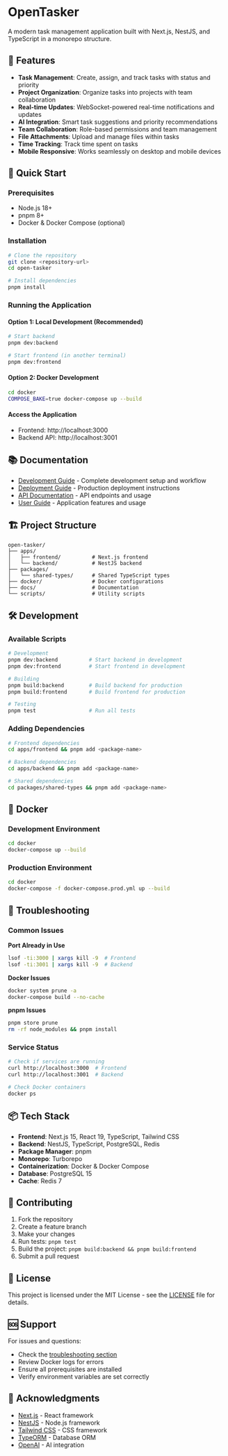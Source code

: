 # OpenTasker

A modern task management application built with Next.js, NestJS, and TypeScript in a monorepo structure.

## 🚀 Features

- **Task Management**: Create, assign, and track tasks with status and priority
- **Project Organization**: Organize tasks into projects with team collaboration
- **Real-time Updates**: WebSocket-powered real-time notifications and updates
- **AI Integration**: Smart task suggestions and priority recommendations
- **Team Collaboration**: Role-based permissions and team management
- **File Attachments**: Upload and manage files within tasks
- **Time Tracking**: Track time spent on tasks
- **Mobile Responsive**: Works seamlessly on desktop and mobile devices

## 🚀 Quick Start

### Prerequisites
- Node.js 18+
- pnpm 8+
- Docker & Docker Compose (optional)

### Installation

```bash
# Clone the repository
git clone <repository-url>
cd open-tasker

# Install dependencies
pnpm install
```

### Running the Application

#### Option 1: Local Development (Recommended)
```bash
# Start backend
pnpm dev:backend

# Start frontend (in another terminal)
pnpm dev:frontend
```

#### Option 2: Docker Development
```bash
cd docker
COMPOSE_BAKE=true docker-compose up --build
```

#### Access the Application
- Frontend: http://localhost:3000
- Backend API: http://localhost:3001

## 📚 Documentation

- [Development Guide](docs/development/README.md) - Complete development setup and workflow
- [Deployment Guide](docs/deployment/README.md) - Production deployment instructions
- [API Documentation](docs/api/README.md) - API endpoints and usage
- [User Guide](docs/user-guide/README.md) - Application features and usage

## 🏗️ Project Structure

```
open-tasker/
├── apps/
│   ├── frontend/          # Next.js frontend
│   └── backend/           # NestJS backend
├── packages/
│   └── shared-types/      # Shared TypeScript types
├── docker/                # Docker configurations
├── docs/                  # Documentation
└── scripts/               # Utility scripts
```

## 🛠️ Development

### Available Scripts

```bash
# Development
pnpm dev:backend          # Start backend in development
pnpm dev:frontend         # Start frontend in development

# Building
pnpm build:backend        # Build backend for production
pnpm build:frontend       # Build frontend for production

# Testing
pnpm test                 # Run all tests
```

### Adding Dependencies

```bash
# Frontend dependencies
cd apps/frontend && pnpm add <package-name>

# Backend dependencies  
cd apps/backend && pnpm add <package-name>

# Shared dependencies
cd packages/shared-types && pnpm add <package-name>
```

## 🐳 Docker

### Development Environment
```bash
cd docker
docker-compose up --build
```

### Production Environment
```bash
cd docker
docker-compose -f docker-compose.prod.yml up --build
```

## 🔧 Troubleshooting

### Common Issues

**Port Already in Use**
```bash
lsof -ti:3000 | xargs kill -9  # Frontend
lsof -ti:3001 | xargs kill -9  # Backend
```

**Docker Issues**
```bash
docker system prune -a
docker-compose build --no-cache
```

**pnpm Issues**
```bash
pnpm store prune
rm -rf node_modules && pnpm install
```

### Service Status

```bash
# Check if services are running
curl http://localhost:3000  # Frontend
curl http://localhost:3001  # Backend

# Check Docker containers
docker ps
```

## 📦 Tech Stack

- **Frontend**: Next.js 15, React 19, TypeScript, Tailwind CSS
- **Backend**: NestJS, TypeScript, PostgreSQL, Redis
- **Package Manager**: pnpm
- **Monorepo**: Turborepo
- **Containerization**: Docker & Docker Compose
- **Database**: PostgreSQL 15
- **Cache**: Redis 7

## 🤝 Contributing

1. Fork the repository
2. Create a feature branch
3. Make your changes
4. Run tests: `pnpm test`
5. Build the project: `pnpm build:backend && pnpm build:frontend`
6. Submit a pull request

## 📄 License

This project is licensed under the MIT License - see the [LICENSE](LICENSE) file for details.

## 🆘 Support

For issues and questions:
- Check the [troubleshooting section](docs/development/README.md#troubleshooting)
- Review Docker logs for errors
- Ensure all prerequisites are installed
- Verify environment variables are set correctly

## 🙏 Acknowledgments

- [Next.js](https://nextjs.org/) - React framework
- [NestJS](https://nestjs.com/) - Node.js framework
- [Tailwind CSS](https://tailwindcss.com/) - CSS framework
- [TypeORM](https://typeorm.io/) - Database ORM
- [OpenAI](https://openai.com/) - AI integration
